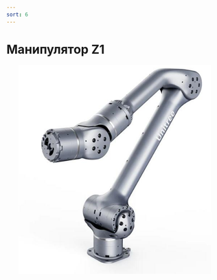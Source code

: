 ```yaml
---
sort: 6
---
```


# Манипулятор Z1


<center>
<img src="/assets/images/z1.jpg" width="450px"/>
</center>

